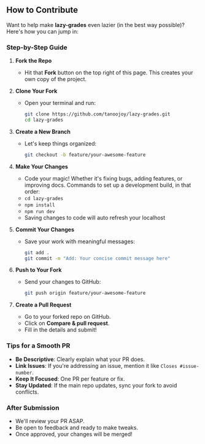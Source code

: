## How to Contribute

Want to help make **lazy-grades** even lazier (in the best way possible)? Here's how you can jump in:

### Step-by-Step Guide

1. **Fork the Repo**
   - Hit that **Fork** button on the top right of this page. This creates your own copy of the project.

2. **Clone Your Fork**
   - Open your terminal and run:
     ```bash
     git clone https://github.com/tanoojoy/lazy-grades.git
     cd lazy-grades
     ```

3. **Create a New Branch**
   - Let's keep things organized:
     ```bash
     git checkout -b feature/your-awesome-feature
     ```

4. **Make Your Changes**
   - Code your magic! Whether it's fixing bugs, adding features, or improving docs. Commands to set up a development build, in that order:
   - `cd lazy-grades`
   - `npm install`
   - `npm run dev`
   - Saving changes to code will auto refresh your localhost

5. **Commit Your Changes**
   - Save your work with meaningful messages:
     ```bash
     git add .
     git commit -m "Add: Your concise commit message here"
     ```

6. **Push to Your Fork**
   - Send your changes to GitHub:
     ```bash
     git push origin feature/your-awesome-feature
     ```

7. **Create a Pull Request**
   - Go to your forked repo on GitHub.
   - Click on **Compare & pull request**.
   - Fill in the details and submit!

### Tips for a Smooth PR

- **Be Descriptive**: Clearly explain what your PR does.
- **Link Issues**: If you're addressing an issue, mention it like `Closes #issue-number`.
- **Keep It Focused**: One PR per feature or fix.
- **Stay Updated**: If the main repo updates, sync your fork to avoid conflicts.

### After Submission

- We'll review your PR ASAP.
- Be open to feedback and ready to make tweaks.
- Once approved, your changes will be merged!
